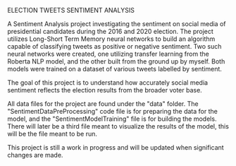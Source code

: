 ELECTION TWEETS SENTIMENT ANALYSIS

A Sentiment Analysis project investigating the sentiment on social media of presidential candidates during the 2016 and 2020 election. The project utilizes
Long-Short Term Memory neural networks to build an algorithm capable of classifying tweets as positive or negative sentiment. Two such neural networks were created, one utilizing transfer learning from the Roberta NLP model, and the other built from the ground up by myself. Both models were trained on a dataset of various tweets labelled by sentiment.

The goal of this project is to understand how accurately social media sentiment reflects the election results from the broader voter base.

All data files for the project are found under the "data" folder. The "SentimentDataPreProcessing" code file is for preparing the data for the model, and the "SentimentModelTraining" file is for building the models. There will later be a third file meant to visualize the results of the model, this will be the file meant to be run.

This project is still a work in progress and will be updated when significant changes are made.
